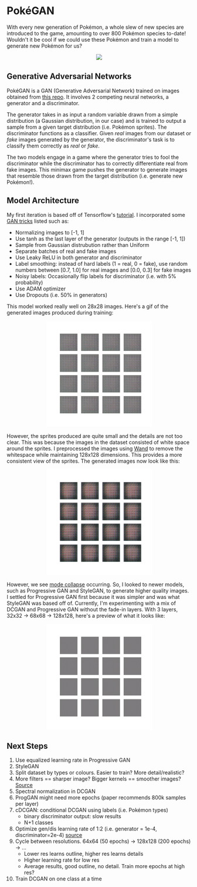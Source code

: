 # PokéGAN
With every new generation of Pokémon, a whole slew of new species are introduced to the game, amounting to over 800 Pokémon species to-date!
Wouldn't it be cool if we could use these Pokémon and train a model to generate new Pokémon for us?


<p align="center">
    <img src="https://imgix.bustle.com/rehost/2016/9/14/b59c717c-7002-493e-b0bc-44bb1b10b417.jpg?w=970&h=546&fit=crop&crop=faces&auto=format%2Ccompress&cs=srgb&q=70" width=400>
</p>


## Generative Adversarial Networks
PokéGAN is a GAN (Generative Adversarial Network) trained on images obtained from [this repo](https://github.com/PokeAPI/sprites). It involves 2 competing neural networks, a generator and a discriminator.

The generator takes in as input a random variable drawn from a simple distribution (a Gaussian distribution, in our case) and is trained to output a sample from a given target distribution (i.e. Pokémon sprites). The discriminator functions as a classifier. Given _real_ images from our dataset or _fake_ images generated by the generator, the discriminator's task is to classify them correctly as _real_ or _fake_.

The two models engage in a game where the generator tries to fool the discriminator while the discriminator has to correctly differentiate real from fake images. This minimax game pushes the generator to generate images that resemble those drawn from the target distribution (i.e. generate new Pokémon!).

## Model Architecture
My first iteration is based off of Tensorflow's [tutorial](https://www.tensorflow.org/tutorials/generative/dcgan). I incorporated some [GAN tricks](https://github.com/soumith/ganhacks) listed such as:
- Normalizing images to [-1, 1]
- Use tanh as the last layer of the generator (outputs in the range [-1, 1])
- Sample from Gaussian distrubution rather than Uniform
- Separate batches of real and fake images
- Use Leaky ReLU in both generator and discriminator
- Label smoothing: instead of hard labels (1 = real, 0 = fake), use random numbers between [0.7, 1.0] for real images and [0.0, 0.3] for fake images
- Noisy labels: Occasionally flip labels for discriminator (i.e. with 5% probability)
- Use ADAM optimizer
- Use Dropouts (i.e. 50% in generators)

This model worked really well on 28x28 images. Here's a gif of the generated images produced during training:
<p align="center">
  <img src="assets/dcgan.gif" alt="DCGAN">
</p>

However, the sprites produced are quite small and the details are not too clear. This was because the images in the dataset consisted of white space around the sprites. I preprocessed the images using [Wand](http://docs.wand-py.org/en/0.5.9/) to remove the whitespace while maintaining 128x128 dimensions. This provides a more consistent view of the sprites. The generated images now look like this:
<p align="center">
  <img src="assets/dcgan_mode_collapse.gif" alt="DCGAN2">
</p>

However, we see [mode collapse](https://developers.google.com/machine-learning/gan/problems#mode-collapse) occurring. So, I looked to newer models, such as Progressive GAN and StyleGAN, to generate higher quality images. I settled for Progressive GAN first because it was simpler and was what StyleGAN was based off of. Currently, I'm experimenting with a mix of DCGAN and Progressive GAN without the fade-in layers. With 3 layers, 32x32 &rarr; 68x68 &rarr; 128x128, here's a preview of what it looks like:
<p align="center">
  <img src="assets/proggan.gif" alt="ProgGAN">
</p>

## Next Steps
1. Use equalized learning rate in Progressive GAN
2. StyleGAN
3. Split dataset by types or colours. Easier to train? More detail/realistic?
4. More filters == sharper image? Bigger kernels == smoother images? [Source](https://medium.com/@utk.is.here/keep-calm-and-train-a-gan-pitfalls-and-tips-on-training-generative-adversarial-networks-edd529764aa9)
5. Spectral normalization in DCGAN
6. ProgGAN might need more epochs (paper recommends 800k samples per layer)
7. cDCGAN: conditional DCGAN using labels (i.e. Pokémon types)
    - binary discriminator output: slow results
    - N+1 classes
8. Optimize gen/dis learning rate of 1:2 (i.e. generator = 1e-4, discriminator=2e-4) [source](https://arxiv.org/pdf/1706.08500.pdf)
9. Cycle between resolutions. 64x64 (50 epochs) -> 128x128 (200 epochs) -> ...
    - Lower res learns outline, higher res learns details
    - Higher learning rate for low res
    - Average results, good outline, no detail. Train more epochs at high res?
10. Train DCGAN on one class at a time

